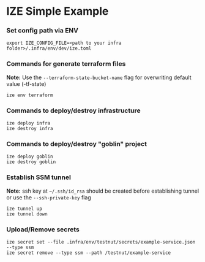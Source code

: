 # IZE Simple Example

### Set config path via ENV
```shell
export IZE_CONFIG_FILE=<path to your infra folder>/.infra/env/dev/ize.toml 
```

### Commands for generate terraform files
__Note:__ Use the `--terraform-state-bucket-name` flag for overwriting default value (<NAMESPACE>-tf-state)
```shell
ize env terraform
```

### Commands to deploy/destroy infrastructure

```shell
ize deploy infra
ize destroy infra
```

### Commands to deploy/destroy "goblin" project
```shell
ize deploy goblin
ize destroy goblin
```

### Establish SSM tunnel
__Note:__ ssh key at `~/.ssh/id_rsa` should be created before establishing tunnel or use the `--ssh-private-key` flag
```shell
ize tunnel up
ize tunnel down
```

### Upload/Remove secrets
```shell
ize secret set --file .infra/env/testnut/secrets/example-service.json --type ssm
ize secret remove --type ssm --path /testnut/example-service
```
